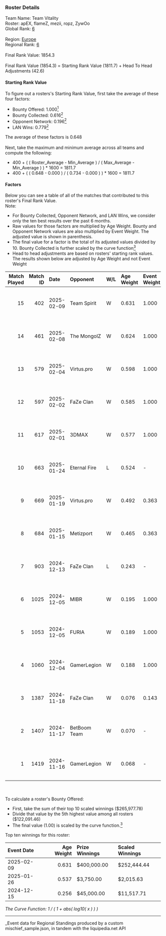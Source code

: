### Roster Details<br />
Team Name: Team Vitality<br />
Roster: apEX, flameZ, mezii, ropz, ZywOo<br />
Global Rank: [6](../../standings_global_2025_05_05.md)<br />
<br />
Region: [Europe]( ../../standings_europe_2025_05_05.md)<br />
Regional Rank: [6]( ../../standings_europe_2025_05_05.md)<br />
<br />
Final Rank Value:  1854.3<br />
<br />
Final Rank Value (1854.3) = Starting Rank Value (1811.7) + Head To Head Adjustments (42.6)<br />

#### Starting Rank Value<br />
To figure out a rosters's Starting Rank Value, first take the average of these four factors:<br />
- Bounty Offered: 1.000[<sup>1</sup>](#table2)
- Bounty Collected: 0.616[<sup>2</sup>](#table1)
- Opponent Network: 0.196[<sup>2</sup>](#table1)
- LAN Wins: 0.779[<sup>2</sup>](#table1)

The average of these factors is 0.648<br />
<br />
Next, take the maximum and minimum average across all teams and compute the following:<br />
- 400 + ( ( Roster_Average - Min_Average ) / ( Max_Average - Min_Average ) ) * 1600 = 1811.7
- 400 + ( ( 0.648 - 0.000 ) / ( 0.734 - 0.000 ) ) * 1600 = 1811.7


#### Factors<br />
Below you can see a table of all of the matches that contributed to this roster's Final Rank Value.<br />
Note:<br />

- For Bounty Collected, Opponent Network, and LAN Wins, we consider only the ten best results over the past 6 months.
- Raw values for those factors are multiplied by Age Weight. Bounty and Opponent Network values are also multiplied by Event Weight. The adjusted value is shown in parenthesis.
- The final value for a factor is the total of its adjusted values divided by 10. Bounty Collected is further scaled by the curve function[<sup>3</sup>](#curveFunction)
- Head to head adjustments are based on rosters' starting rank values. The results shown below are adjusted by Age Weight and not Event Weight
<span id="table1"></span><br />


| Match Played | Match ID | Date       | Opponent     | W/L | Age Weight | Event Weight | Bounty Collected | Opponent Network | LAN Wins  | H2H Adj. | Roster                            |
| -: | -: | :- | :- | :- | :- | :- | :- | :- | :- | -: | :- |
|           15 |      402 | 2025-02-09 | Team Spirit  | W   | 0.631      | 1.000        | 1.000 (0.631)    | 0.704 (0.444)    | 1 (0.631) |    13.46 | apEX, flameZ, mezii, ropz, ZywOo  |
|           14 |      461 | 2025-02-08 | The MongolZ  | W   | 0.624      | 1.000        | 0.879 (0.549)    | 0.520 (0.325)    | 1 (0.624) |    10.42 | apEX, flameZ, mezii, ropz, ZywOo  |
|           13 |      579 | 2025-02-04 | Virtus.pro   | W   | 0.598      | 1.000        | 0.444 (0.265)    | 0.456 (0.272)    | 1 (0.598) |     4.74 | apEX, flameZ, mezii, ropz, ZywOo  |
|           12 |      597 | 2025-02-02 | FaZe Clan    | W   | 0.585      | 1.000        | 1.000 (0.585)    | 0.508 (0.297)    | 1 (0.585) |    11.98 | apEX, flameZ, mezii, ropz, ZywOo  |
|           11 |      617 | 2025-02-01 | 3DMAX        | W   | 0.577      | 1.000        | 0.310 (0.179)    | 0.471 (0.271)    | 1 (0.577) |     2.54 | apEX, flameZ, mezii, ropz, ZywOo  |
|           10 |      663 | 2025-01-24 | Eternal Fire | L   | 0.524      | -            | -                | -                | -         |    -5.19 | apEX, flameZ, mezii, ropz, ZywOo  |
|            9 |      669 | 2025-01-19 | Virtus.pro   | W   | 0.492      | 0.363        | 0.444 (0.079)    | 0.456 (0.081)    | -         |     3.92 | apEX, flameZ, mezii, ropz, ZywOo  |
|            8 |      684 | 2025-01-15 | Metizport    | W   | 0.465      | 0.363        | -                | 0.307 (0.052)    | -         |     0.05 | apEX, flameZ, mezii, ropz, ZywOo  |
|            7 |      903 | 2024-12-13 | FaZe Clan    | L   | 0.243      | -            | -                | -                | -         |    -2.49 | apEX, flameZ, mezii, Spinx, ZywOo |
|            6 |     1025 | 2024-12-05 | MIBR         | W   | 0.195      | 1.000        | 0.177 (0.034)    | 0.386 (0.075)    | 1 (0.195) |     0.32 | apEX, flameZ, mezii, Spinx, ZywOo |
|            5 |     1053 | 2024-12-05 | FURIA        | W   | 0.189      | 1.000        | 0.094 (0.018)    | 0.279 (0.053)    | 1 (0.189) |     0.20 | apEX, flameZ, mezii, Spinx, ZywOo |
|            4 |     1060 | 2024-12-04 | GamerLegion  | W   | 0.188      | 1.000        | 0.166 (0.031)    | 0.491 (0.092)    | 1 (0.188) |     0.75 | apEX, flameZ, mezii, Spinx, ZywOo |
|            3 |     1387 | 2024-11-18 | FaZe Clan    | W   | 0.076      | 0.143        | 1.000 (0.011)    | -                | 1 (0.076) |     1.64 | apEX, flameZ, mezii, Spinx, ZywOo |
|            2 |     1407 | 2024-11-17 | BetBoom Team | W   | 0.070      | -            | -                | -                | 1 (0.070) |     0.01 | apEX, flameZ, mezii, Spinx, ZywOo |
|            1 |     1419 | 2024-11-16 | GamerLegion  | W   | 0.068      | -            | -                | -                | -         |     0.27 | apEX, flameZ, mezii, Spinx, ZywOo |

<br />
<span id="table2"></span><br />
To calculate a roster's Bounty Offered:<br />

- First, take the sum of their top 10 scaled winnings ($265,977.78)
- Divide that value by the 5th highest value among all rosters ($122,091.46)
- The final value (1.00) is scaled by the curve function.[<sup>3</sup>](#curveFunction)

Top ten winnings for this roster:<br />

| Event Date | Age Weight | Prize Winnings | Scaled Winnings |
| :- | -: | :- | :- |
| 2025-02-09 |      0.631 | $400,000.00    | $252,444.44     |
| 2025-01-26 |      0.537 | $3,750.00      | $2,015.63       |
| 2024-12-15 |      0.256 | $45,000.00     | $11,517.71      |


<span id="curveFunction"></span>_The Curve Function: 1 / ( 1 + abs( log10( x ) ) )_<br />

---
_Event data for Regional Standings produced by a custom mischief_sample.json, in tandem with the liquipedia.net API<br />
